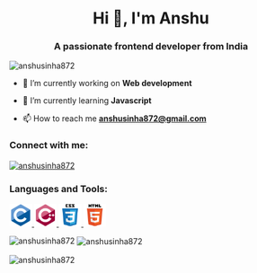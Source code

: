 <h1 align="center">Hi 👋, I'm Anshu</h1>
<h3 align="center">A passionate frontend developer from India</h3>

<p align="left"> <img src="https://komarev.com/ghpvc/?username=anshusinha872&label=Profile%20views&color=0e75b6&style=flat" alt="anshusinha872" /> </p>

- 🔭 I’m currently working on **Web development**

- 🌱 I’m currently learning **Javascript**

- 📫 How to reach me **anshusinha872@gmail.com**

<h3 align="left">Connect with me:</h3>
<p align="left">
<a href="https://linkedin.com/in/anshusinha872" target="blank"><img align="center" src="https://raw.githubusercontent.com/rahuldkjain/github-profile-readme-generator/neutral-icons/src/images/icons/Social/linked-in-alt.svg" alt="anshusinha872" height="30" width="40" /></a>
</p>

<h3 align="left">Languages and Tools:</h3>
<p align="left"> <a href="https://www.cprogramming.com/" target="_blank"> <img src="https://raw.githubusercontent.com/devicons/devicon/master/icons/c/c-original.svg" alt="c" width="40" height="40"/> </a> <a href="https://www.w3schools.com/cpp/" target="_blank"> <img src="https://raw.githubusercontent.com/devicons/devicon/master/icons/cplusplus/cplusplus-original.svg" alt="cplusplus" width="40" height="40"/> </a> <a href="https://www.w3schools.com/css/" target="_blank"> <img src="https://raw.githubusercontent.com/devicons/devicon/master/icons/css3/css3-original-wordmark.svg" alt="css3" width="40" height="40"/> </a> <a href="https://www.w3.org/html/" target="_blank"> <img src="https://raw.githubusercontent.com/devicons/devicon/master/icons/html5/html5-original-wordmark.svg" alt="html5" width="40" height="40"/> </a> </p>

<p><img align="left" src="https://github-readme-stats.vercel.app/api/top-langs?username=anshusinha872&show_icons=true&locale=en&layout=compact" alt="anshusinha872" /></p>

<p>&nbsp;<img align="center" src="https://github-readme-stats.vercel.app/api?username=anshusinha872&show_icons=true&locale=en" alt="anshusinha872" /></p>

<p><img align="center" src="https://github-readme-streak-stats.herokuapp.com/?user=anshusinha872&" alt="anshusinha872" /></p>
